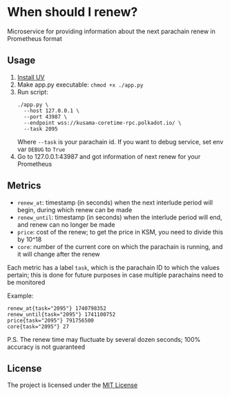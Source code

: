 # When should I renew?

Microservice for providing information about the next parachain renew in Prometheus format

## Usage

1. [Install UV](https://docs.astral.sh/uv/getting-started/installation/)
2. Make app.py executable: `chmod +x ./app.py`
3. Run script:
   ```shell
   ./app.py \
     --host 127.0.0.1 \
     --port 43987 \
     --endpoint wss://kusama-coretime-rpc.polkadot.io/ \
     --task 2095
   ```
   Where `--task` is your parachain id.
   If you want to debug service, set env var `DEBUG` to `True`
4. Go to 127.0.0.1:43987 and got information of next renew for your Prometheus

## Metrics

- `renew_at`: timestamp (in seconds) when the next interlude period will begin, during which renew can be made
- `renew_until`: timestamp (in seconds) when the interlude period will end, and renew can no longer be made
- `price`: cost of the renew; to get the price in KSM, you need to divide this by 10^18
- `core`: number of the current core on which the parachain is running, and it will change after the renew

Each metric has a label `task`, which is the parachain ID to which the values pertain; this is done for future purposes in case multiple parachains need to be monitored

Example:

```prometheus
renew_at{task="2095"} 1740798352
renew_until{task="2095"} 1741100752
price{task="2095"} 791756500
core{task="2095"} 27
```

P.S. The renew time may fluctuate by several dozen seconds; 100% accuracy is not guaranteed

## License

The project is licensed under the [MIT License](license)